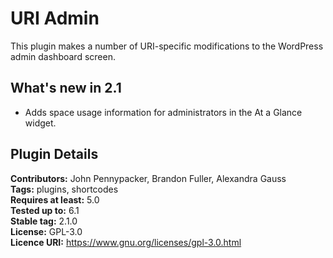 # URI Admin

This plugin makes a number of URI-specific modifications to the WordPress admin dashboard screen.

## What's new in 2.1

* Adds space usage information for administrators in the At a Glance widget. 

## Plugin Details

__Contributors:__ John Pennypacker, Brandon Fuller, Alexandra Gauss  
__Tags:__ plugins, shortcodes  
__Requires at least:__ 5.0  
__Tested up to:__ 6.1  
__Stable tag:__ 2.1.0  
__License:__ GPL-3.0  
__Licence URI:__ https://www.gnu.org/licenses/gpl-3.0.html
